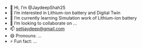 - 👋 Hi, I’m @JaydeepShah25
- 👀 I’m interested in Lithium-ion battery and Digital Twin
- 🌱 I’m currently learning Simulation work of Lithium-ion battery 
- 💞️ I’m looking to collaborate on ...
- 📫 setijaydeep@gmail.com
- 😄 Pronouns: ...
- ⚡ Fun fact: ...

<!---
JaydeepShah25/JaydeepShah25 is a ✨ special ✨ repository because its `README.md` (this file) appears on your GitHub profile.
You can click the Preview link to take a look at your changes.
--->
